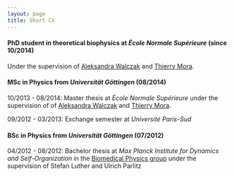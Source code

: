 ```yaml
---
layout: page
title: Short CV
---
```


#### PhD student in theoretical biophysics at *École Normale Supérieure* (since 10/2014)
Under the supervision of [Aleksandra Walczak](http://www.phys.ens.fr/~awalczak/) and [Thierry Mora](http://www.phys.ens.fr/~tmora/).

#### MSc in Physics from *Universität Göttingen* (08/2014)
10/2013 - 08/2014: Master thesis at *École Normale Supérieure* under the supervision of of [Aleksandra Walczak](http://www.phys.ens.fr/~awalczak/) and [Thierry Mora](http://www.phys.ens.fr/~tmora/).

09/2012 - 03/2013: Exchange semester at *Université Paris-Sud*

#### BSc in Physics from *Universität Göttingen* (07/2012)
04/2012 - 08/2012: Bachelor thesis at *Max Planck Institute for Dynamics and Self-Organization* in the [Biomedical Physics group](http://bmp.ds.mpg.de/) under the supervision of Stefan Luther and Ulrich Parlitz

